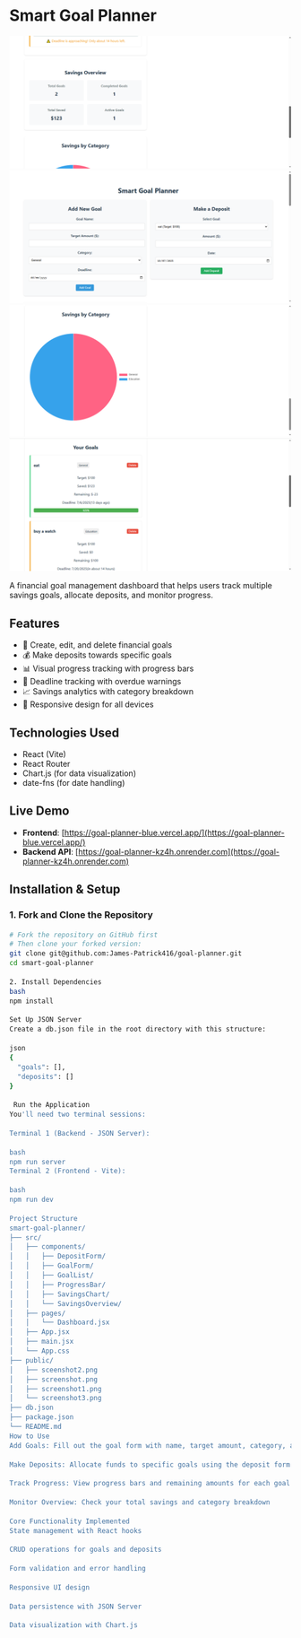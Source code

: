 # Smart Goal Planner
![Project screenshot](./public/sceenshot2.png)
![Project Screenshot](./public/screenshot.png) 
![Project Screenshot](./public/screenshot1.png)
![Project Screenshot](./public/screenshot3.png)

A financial goal management dashboard that helps users track multiple savings goals, allocate deposits, and monitor progress.

## Features

- 🎯 Create, edit, and delete financial goals
- 💰 Make deposits towards specific goals
- 📊 Visual progress tracking with progress bars
- 📅 Deadline tracking with overdue warnings
- 📈 Savings analytics with category breakdown
- 📱 Responsive design for all devices

## Technologies Used

- React (Vite)
- React Router
- Chart.js (for data visualization)
- date-fns (for date handling)

## Live Demo
- **Frontend**: [https://goal-planner-blue.vercel.app/](https://goal-planner-blue.vercel.app/)
- **Backend API**: [https://goal-planner-kz4h.onrender.com](https://goal-planner-kz4h.onrender.com)


## Installation & Setup

### 1. Fork and Clone the Repository

```bash
# Fork the repository on GitHub first
# Then clone your forked version:
git clone git@github.com:James-Patrick416/goal-planner.git
cd smart-goal-planner

2. Install Dependencies
bash
npm install

Set Up JSON Server
Create a db.json file in the root directory with this structure:

json
{
  "goals": [],
  "deposits": []
}

 Run the Application
You'll need two terminal sessions:

Terminal 1 (Backend - JSON Server):

bash
npm run server
Terminal 2 (Frontend - Vite):

bash
npm run dev

Project Structure
smart-goal-planner/
├── src/
│   ├── components/
│   │   ├── DepositForm/
│   │   ├── GoalForm/
│   │   ├── GoalList/
│   │   ├── ProgressBar/
│   │   ├── SavingsChart/
│   │   └── SavingsOverview/
│   ├── pages/
│   │   └── Dashboard.jsx
│   ├── App.jsx
│   ├── main.jsx
│   └── App.css
├── public/
│   ├── sceenshot2.png
│   ├── screenshot.png
│   ├── screenshot1.png
│   └── screenshot3.png
├── db.json
├── package.json
└── README.md
How to Use
Add Goals: Fill out the goal form with name, target amount, category, and deadline

Make Deposits: Allocate funds to specific goals using the deposit form

Track Progress: View progress bars and remaining amounts for each goal

Monitor Overview: Check your total savings and category breakdown

Core Functionality Implemented
State management with React hooks

CRUD operations for goals and deposits

Form validation and error handling

Responsive UI design

Data persistence with JSON Server

Data visualization with Chart.js